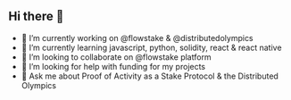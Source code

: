 ## Hi there 👋

- 🔭 I’m currently working on @flowstake & @distributedolympics
- 🌱 I’m currently learning javascript, python, solidity, react & react native
- 👯 I’m looking to collaborate on @flowstake platform 
- 🤔 I’m looking for help with funding for my projects
- 💬 Ask me about Proof of Activity as a Stake Protocol & the Distributed Olympics

